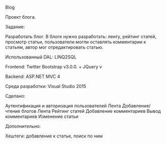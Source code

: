 ﻿Blog

Проект блога.

Задание:

Разработать блог. В блоге нужно разработать: ленту, рейтинг статей, просмотр статьи, пользователи могли оставлять комментарии к статьям, автор мог отредактировать статью.

Использованный DAL: LINQ2SQL

Frontend: Twitter Bootstrap v3.0.0. + JQuery v

Backend: ASP.NET MVC 4

Среда разработки: Visual Studio 2015

Сделано:

Аутентификация и авторизация пользователей Лента Добавление/чтение блогов Лента Рейтинг статей Добавление комментариев Вывод комментариев Изменение статьи

Дополнительно:

Хештеги: добавление к статье, поиск по ним